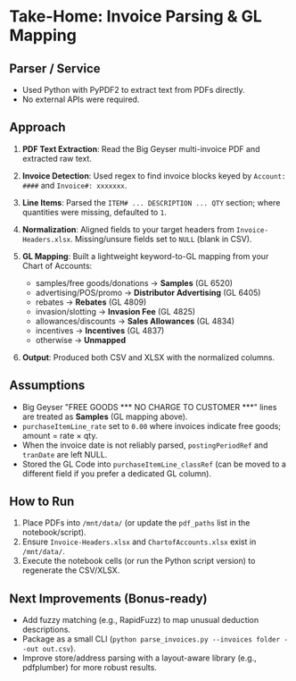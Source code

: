 
# Take-Home: Invoice Parsing & GL Mapping

## Parser / Service
- Used Python with PyPDF2 to extract text from PDFs directly.
- No external APIs were required.

## Approach
1. **PDF Text Extraction**: Read the Big Geyser multi-invoice PDF and extracted raw text.
2. **Invoice Detection**: Used regex to find invoice blocks keyed by `Account: ####` and `Invoice#: xxxxxxx`.
3. **Line Items**: Parsed the `ITEM# ... DESCRIPTION ... QTY` section; where quantities were missing, defaulted to `1`.
4. **Normalization**: Aligned fields to your target headers from `Invoice-Headers.xlsx`. Missing/unsure fields set to `NULL` (blank in CSV).
5. **GL Mapping**: Built a lightweight keyword-to-GL mapping from your Chart of Accounts:
   - samples/free goods/donations → **Samples** (GL 6520)
   - advertising/POS/promo → **Distributor Advertising** (GL 6405)
   - rebates → **Rebates** (GL 4809)
   - invasion/slotting → **Invasion Fee** (GL 4825)
   - allowances/discounts → **Sales Allowances** (GL 4834)
   - incentives → **Incentives** (GL 4837)
   - otherwise → **Unmapped**

6. **Output**: Produced both CSV and XLSX with the normalized columns.

## Assumptions
- Big Geyser "FREE GOODS *** NO CHARGE TO CUSTOMER ***" lines are treated as **Samples** (GL mapping above).
- `purchaseItemLine_rate` set to `0.00` where invoices indicate free goods; amount = rate × qty.
- When the invoice date is not reliably parsed, `postingPeriodRef` and `tranDate` are left NULL.
- Stored the GL Code into `purchaseItemLine_classRef` (can be moved to a different field if you prefer a dedicated GL column).

## How to Run
1. Place PDFs into `/mnt/data/` (or update the `pdf_paths` list in the notebook/script).
2. Ensure `Invoice-Headers.xlsx` and `ChartofAccounts.xlsx` exist in `/mnt/data/`.
3. Execute the notebook cells (or run the Python script version) to regenerate the CSV/XLSX.

## Next Improvements (Bonus-ready)
- Add fuzzy matching (e.g., RapidFuzz) to map unusual deduction descriptions.
- Package as a small CLI (`python parse_invoices.py --invoices folder --out out.csv`).
- Improve store/address parsing with a layout-aware library (e.g., pdfplumber) for more robust results.
